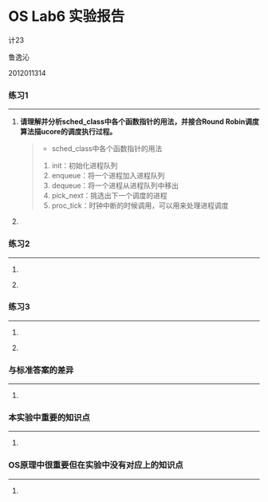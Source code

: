 # OS Lab6 实验报告

计23

鲁逸沁

2012011314

### 练习1
---
1.	<b>请理解并分析sched_class中各个函数指针的用法，并接合Round Robin调度算法描ucore的调度执行过程。</b>

	> * sched_class中各个函数指针的用法
	> 1. init：初始化进程队列
	> 2. enqueue：将一个进程加入进程队列
	> 3. dequeue：将一个进程从进程队列中移出
	> 4. pick_next：挑选出下一个调度的进程
	> 5. proc_tick：时钟中断的时候调用，可以用来处理进程调度
	


2.	<b></b>
	

### 练习2
---
1.	<b></b>


2.	<b></b>


### 练习3
---
1.	<b></b>
	
	
2.	<b></b>

### 与标准答案的差异
---
1.	

### 本实验中重要的知识点
---
1.	

### OS原理中很重要但在实验中没有对应上的知识点
---
1.	
